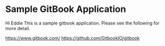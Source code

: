 # Sample GitBook Application
Hi Eddie
This is a sample gitbook application. Please see the following for more detail. 

https://www.gitbook.com/
https://github.com/GitbookIO/gitbook
